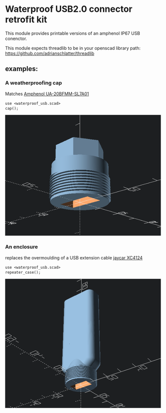 # Waterproof USB2.0 connector retrofit kit

This module provides printable versions of an amphenol IP67 USB conenctor.

This module expects threadlib to be in your openscad library path:
https://github.com/adrianschlatter/threadlib

## examples:

### A weatherproofing cap
Matches [Amphenol UA-20BFMM-SL7A01](https://octopart.com/ua-20bfmm-sl7a01-amphenol+ltw-81787340)

```
use <waterproof_usb.scad>
cap();

```
![a weather cap](/images/socket_cap.png)


### An enclosure
replaces the overmoulding of a USB extension cable [jaycar XC4124](https://www.jaycar.com.au/20m-usb-extension-cable/p/XC4124)

```
use <waterproof_usb.scad>
repeater_case();

```
![an enclosure](/images/case_v1.png)


